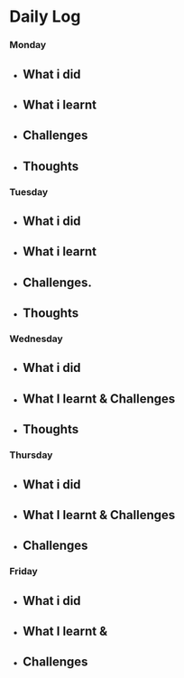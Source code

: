 # Daily Log

### Monday
- What i did
  - 
- What i learnt
  - 
- Challenges
  -  
- Thoughts
  - 

### Tuesday
- What i did
  - 
- What i learnt
  - 
- Challenges.
  - 
- Thoughts
  - 
### Wednesday
- What i did
  -  
- What I learnt & Challenges
  - 
- Thoughts
  - 

### Thursday
- What i did
  - 
- What I learnt & Challenges
  - 
- Challenges
  - 
 
  
### Friday
- What i did
  - 
- What I learnt & 
  - 
- Challenges
  - 
 
  
 
